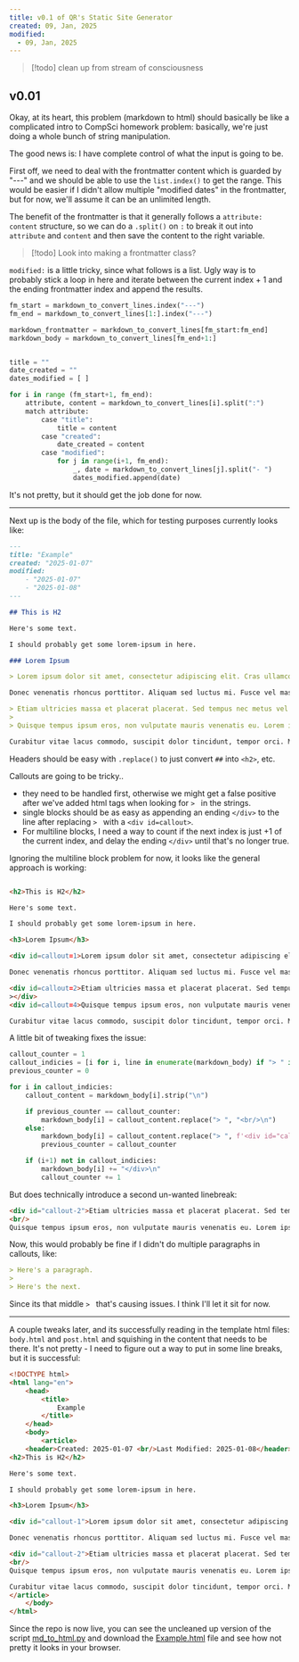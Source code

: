 ```yaml
---
title: v0.1 of QR's Static Site Generator
created: 09, Jan, 2025
modified:
  - 09, Jan, 2025
---
```


>[!todo]
>clean up from stream of consciousness

## v0.01

Okay, at its heart, this problem (markdown to html) should basically be like a complicated intro to CompSci homework problem: basically, we're just doing a whole bunch of string manipulation.

The good news is: I have complete control of what the input is going to be.

First off, we need to deal with the frontmatter content which is guarded by "---" and we should be able to use the `list.index()` to get the range. This would be easier if I didn't allow multiple "modified dates" in the frontmatter, but for now, we'll assume it can be an unlimited length.

The benefit of the frontmatter is that it generally follows a `attribute: content` structure, so we can do a `.split()` on `:` to break it out into `attribute` and `content` and then save the content to the right variable.

>[!todo]
>Look into making a frontmatter class?

`modified:` is a little tricky, since what follows is a list. Ugly way is to probably stick a loop in here and iterate between the current index + 1 and the ending frontmatter index and append the results.

```py
fm_start = markdown_to_convert_lines.index("---")
fm_end = markdown_to_convert_lines[1:].index("---")

markdown_frontmatter = markdown_to_convert_lines[fm_start:fm_end]
markdown_body = markdown_to_convert_lines[fm_end+1:]


title = ""
date_created = ""
dates_modified = [ ]

for i in range (fm_start+1, fm_end):
    attribute, content = markdown_to_convert_lines[i].split(":")
    match attribute:
        case "title":
            title = content
        case "created":
            date_created = content
        case "modified":
            for j in range(i+1, fm_end):
                _, date = markdown_to_convert_lines[j].split("- ")
                dates_modified.append(date)
```

It's not pretty, but it should get the job done for now.

---

Next up is the body of the file, which for testing purposes currently looks like:

```markdown
---
title: "Example"
created: "2025-01-07"
modified:
    - "2025-01-07"
    - "2025-01-08"
---

## This is H2

Here's some text.

I should probably get some lorem-ipsum in here.

### Lorem Ipsum

> Lorem ipsum dolor sit amet, consectetur adipiscing elit. Cras ullamcorper eros at maximus porta. Vestibulum lectus metus, ornare nec suscipit at, sagittis vitae augue. Vestibulum sem velit, lobortis eu mattis nec, pulvinar ac metus. Nulla ex quam, gravida in efficitur vel, accumsan vitae lorem. In at malesuada mauris. Etiam id dui sit amet nisl efficitur fermentum. Nam mattis sapien eget dolor imperdiet suscipit. Phasellus tristique eleifend dolor nec ultrices. Fusce semper ex mollis risus vehicula fringilla. Vivamus commodo ut tortor vitae ultricies. Mauris consequat fermentum egestas. Nunc pulvinar mauris ipsum, a ornare massa consectetur eget.

Donec venenatis rhoncus porttitor. Aliquam sed luctus mi. Fusce vel massa vel magna luctus sollicitudin ut vitae magna. Donec pulvinar consequat nisi, convallis elementum metus condimentum id. Mauris gravida eros non odio varius ornare. Mauris vel orci tincidunt, lobortis augue nec, ultrices lacus. Etiam feugiat sagittis rutrum. Fusce in sapien aliquam, pellentesque risus eu, iaculis est. Nam convallis, mi eget maximus sagittis, justo nisi elementum ex, ut luctus risus mi eu ipsum. Aliquam sit amet egestas diam. Donec non massa ac turpis tempus suscipit.

> Etiam ultricies massa et placerat placerat. Sed tempus nec metus vel ullamcorper. Vestibulum tempus id mauris in eleifend. Lorem ipsum dolor sit amet, consectetur adipiscing elit. Mauris suscipit tincidunt tellus, in auctor eros laoreet et. Vivamus nisl ligula, facilisis non interdum accumsan, dapibus vel augue. Ut aliquam ligula a dolor lobortis pellentesque. Vivamus nec neque volutpat massa dignissim aliquam sed nec nibh. Nullam vitae ullamcorper est. Morbi condimentum dolor non nisl hendrerit fringilla.
>
> Quisque tempus ipsum eros, non vulputate mauris venenatis eu. Lorem ipsum dolor sit amet, consectetur adipiscing elit. Sed vehicula magna sit amet leo fringilla, non pellentesque ante porta. Integer semper dapibus augue nec accumsan. Duis felis turpis, auctor sit amet lacinia et, tincidunt ac mi. Donec elementum mauris et dictum suscipit. Duis pellentesque augue lectus. Praesent gravida molestie interdum. Vivamus scelerisque erat vel diam efficitur, sit amet mollis urna dapibus. Proin sed fringilla est. Nulla ultricies nisl ut orci eleifend semper. Aliquam eu nulla ligula. Mauris nec fringilla odio. Sed vestibulum purus ut imperdiet rutrum.

Curabitur vitae lacus commodo, suscipit dolor tincidunt, tempor orci. Morbi quis erat ligula. Sed arcu eros, sodales ac urna eget, facilisis lobortis tortor. Morbi felis metus, tincidunt eu gravida et, scelerisque dapibus augue. Fusce aliquam condimentum euismod. Orci varius natoque penatibus et magnis dis parturient montes, nascetur ridiculus mus. Maecenas nec porta mi. Curabitur est magna, ultricies non congue id, condimentum sit amet magna. Aenean sagittis purus massa, condimentum gravida lorem auctor eget.
```

Headers should be easy with `.replace()` to just convert `##` into `<h2>`, etc.

Callouts are going to be tricky..

- they need to be handled first, otherwise we might get a false positive after we've added html tags when looking for `> ` in the strings.
- single blocks should be as easy as appending an ending `</div>` to the line after replacing `> ` with a `<div id=callout>`.
- For multiline blocks, I need a way to count if the next index is just +1 of the current index, and delay the ending `</div>` until that's no longer true.

Ignoring the multiline block problem for now, it looks like the general approach is working:

```html

<h2>This is H2</h2>

Here's some text.

I should probably get some lorem-ipsum in here.

<h3>Lorem Ipsum</h3>

<div id=callout=1>Lorem ipsum dolor sit amet, consectetur adipiscing elit. Cras ullamcorper eros at maximus porta. Vestibulum lectus metus, ornare nec suscipit at, sagittis vitae augue. Vestibulum sem velit, lobortis eu mattis nec, pulvinar ac metus. Nulla ex quam, gravida in efficitur vel, accumsan vitae lorem. In at malesuada mauris. Etiam id dui sit amet nisl efficitur fermentum. Nam mattis sapien eget dolor imperdiet suscipit. Phasellus tristique eleifend dolor nec ultrices. Fusce semper ex mollis risus vehicula fringilla. Vivamus commodo ut tortor vitae ultricies. Mauris consequat fermentum egestas. Nunc pulvinar mauris ipsum, a ornare massa consectetur eget.</div>

Donec venenatis rhoncus porttitor. Aliquam sed luctus mi. Fusce vel massa vel magna luctus sollicitudin ut vitae magna. Donec pulvinar consequat nisi, convallis elementum metus condimentum id. Mauris gravida eros non odio varius ornare. Mauris vel orci tincidunt, lobortis augue nec, ultrices lacus. Etiam feugiat sagittis rutrum. Fusce in sapien aliquam, pellentesque risus eu, iaculis est. Nam convallis, mi eget maximus sagittis, justo nisi elementum ex, ut luctus risus mi eu ipsum. Aliquam sit amet egestas diam. Donec non massa ac turpis tempus suscipit.

<div id=callout=2>Etiam ultricies massa et placerat placerat. Sed tempus nec metus vel ullamcorper. Vestibulum tempus id mauris in eleifend. Lorem ipsum dolor sit amet, consectetur adipiscing elit. Mauris suscipit tincidunt tellus, in auctor eros laoreet et. Vivamus nisl ligula, facilisis non interdum accumsan, dapibus vel augue. Ut aliquam ligula a dolor lobortis pellentesque. Vivamus nec neque volutpat massa dignissim aliquam sed nec nibh. Nullam vitae ullamcorper est. Morbi condimentum dolor non nisl hendrerit fringilla.</div>
></div>
<div id=callout=4>Quisque tempus ipsum eros, non vulputate mauris venenatis eu. Lorem ipsum dolor sit amet, consectetur adipiscing elit. Sed vehicula magna sit amet leo fringilla, non pellentesque ante porta. Integer semper dapibus augue nec accumsan. Duis felis turpis, auctor sit amet lacinia et, tincidunt ac mi. Donec elementum mauris et dictum suscipit. Duis pellentesque augue lectus. Praesent gravida molestie interdum. Vivamus scelerisque erat vel diam efficitur, sit amet mollis urna dapibus. Proin sed fringilla est. Nulla ultricies nisl ut orci eleifend semper. Aliquam eu nulla ligula. Mauris nec fringilla odio. Sed vestibulum purus ut imperdiet rutrum.</div>

Curabitur vitae lacus commodo, suscipit dolor tincidunt, tempor orci. Morbi quis erat ligula. Sed arcu eros, sodales ac urna eget, facilisis lobortis tortor. Morbi felis metus, tincidunt eu gravida et, scelerisque dapibus augue. Fusce aliquam condimentum euismod. Orci varius natoque penatibus et magnis dis parturient montes, nascetur ridiculus mus. Maecenas nec porta mi. Curabitur est magna, ultricies non congue id, condimentum sit amet magna. Aenean sagittis purus massa, condimentum gravida lorem auctor eget.
```

A little bit of tweaking fixes the issue:

```py
callout_counter = 1
callout_indicies = [i for i, line in enumerate(markdown_body) if "> " in line]
previous_counter = 0

for i in callout_indicies:
    callout_content = markdown_body[i].strip("\n")

    if previous_counter == callout_counter:
        markdown_body[i] = callout_content.replace("> ", "<br/>\n")
    else:
        markdown_body[i] = callout_content.replace("> ", f'<div id="callout-{callout_counter}">')
        previous_counter = callout_counter

    if (i+1) not in callout_indicies:
        markdown_body[i] += "</div>\n"
        callout_counter += 1
```

But does technically introduce a second un-wanted linebreak:

```html
<div id="callout-2">Etiam ultricies massa et placerat placerat. Sed tempus nec metus vel ullamcorper. Vestibulum tempus id mauris in eleifend. Lorem ipsum dolor sit amet, consectetur adipiscing elit. Mauris suscipit tincidunt tellus, in auctor eros laoreet et. Vivamus nisl ligula, facilisis non interdum accumsan, dapibus vel augue. Ut aliquam ligula a dolor lobortis pellentesque. Vivamus nec neque volutpat massa dignissim aliquam sed nec nibh. Nullam vitae ullamcorper est. Morbi condimentum dolor non nisl hendrerit fringilla.<br/>
<br/>
Quisque tempus ipsum eros, non vulputate mauris venenatis eu. Lorem ipsum dolor sit amet, consectetur adipiscing elit. Sed vehicula magna sit amet leo fringilla, non pellentesque ante porta. Integer semper dapibus augue nec accumsan. Duis felis turpis, auctor sit amet lacinia et, tincidunt ac mi. Donec elementum mauris et dictum suscipit. Duis pellentesque augue lectus. Praesent gravida molestie interdum. Vivamus scelerisque erat vel diam efficitur, sit amet mollis urna dapibus. Proin sed fringilla est. Nulla ultricies nisl ut orci eleifend semper. Aliquam eu nulla ligula. Mauris nec fringilla odio. Sed vestibulum purus ut imperdiet rutrum.</div>
```

Now, this would probably be fine if I didn't do multiple paragraphs in callouts, like:

```markdown
> Here's a paragraph.
> 
> Here's the next.
```

Since its that middle `> ` that's causing issues. I think I'll let it sit for now.

---

A couple tweaks later, and its successfully reading in the template html files: `body.html` and `post.html` and squishing in the content that needs to be there. It's not pretty - I need to figure out a way to put in some line breaks, but it is successful:

```html
<!DOCTYPE html>
<html lang="en">
    <head>
        <title>
            Example
        </title>
    </head>
    <body>
        <article>
    <header>Created: 2025-01-07 <br/>Last Modified: 2025-01-08</header>
<h2>This is H2</h2>

Here's some text.

I should probably get some lorem-ipsum in here.

<h3>Lorem Ipsum</h3>

<div id="callout-1">Lorem ipsum dolor sit amet, consectetur adipiscing elit. Cras ullamcorper eros at maximus porta. Vestibulum lectus metus, ornare nec suscipit at, sagittis vitae augue. Vestibulum sem velit, lobortis eu mattis nec, pulvinar ac metus. Nulla ex quam, gravida in efficitur vel, accumsan vitae lorem. In at malesuada mauris. Etiam id dui sit amet nisl efficitur fermentum. Nam mattis sapien eget dolor imperdiet suscipit. Phasellus tristique eleifend dolor nec ultrices. Fusce semper ex mollis risus vehicula fringilla. Vivamus commodo ut tortor vitae ultricies. Mauris consequat fermentum egestas. Nunc pulvinar mauris ipsum, a ornare massa consectetur eget.</div>

Donec venenatis rhoncus porttitor. Aliquam sed luctus mi. Fusce vel massa vel magna luctus sollicitudin ut vitae magna. Donec pulvinar consequat nisi, convallis elementum metus condimentum id. Mauris gravida eros non odio varius ornare. Mauris vel orci tincidunt, lobortis augue nec, ultrices lacus. Etiam feugiat sagittis rutrum. Fusce in sapien aliquam, pellentesque risus eu, iaculis est. Nam convallis, mi eget maximus sagittis, justo nisi elementum ex, ut luctus risus mi eu ipsum. Aliquam sit amet egestas diam. Donec non massa ac turpis tempus suscipit.

<div id="callout-2">Etiam ultricies massa et placerat placerat. Sed tempus nec metus vel ullamcorper. Vestibulum tempus id mauris in eleifend. Lorem ipsum dolor sit amet, consectetur adipiscing elit. Mauris suscipit tincidunt tellus, in auctor eros laoreet et. Vivamus nisl ligula, facilisis non interdum accumsan, dapibus vel augue. Ut aliquam ligula a dolor lobortis pellentesque. Vivamus nec neque volutpat massa dignissim aliquam sed nec nibh. Nullam vitae ullamcorper est. Morbi condimentum dolor non nisl hendrerit fringilla.<br/>
<br/>
Quisque tempus ipsum eros, non vulputate mauris venenatis eu. Lorem ipsum dolor sit amet, consectetur adipiscing elit. Sed vehicula magna sit amet leo fringilla, non pellentesque ante porta. Integer semper dapibus augue nec accumsan. Duis felis turpis, auctor sit amet lacinia et, tincidunt ac mi. Donec elementum mauris et dictum suscipit. Duis pellentesque augue lectus. Praesent gravida molestie interdum. Vivamus scelerisque erat vel diam efficitur, sit amet mollis urna dapibus. Proin sed fringilla est. Nulla ultricies nisl ut orci eleifend semper. Aliquam eu nulla ligula. Mauris nec fringilla odio. Sed vestibulum purus ut imperdiet rutrum.</div>

Curabitur vitae lacus commodo, suscipit dolor tincidunt, tempor orci. Morbi quis erat ligula. Sed arcu eros, sodales ac urna eget, facilisis lobortis tortor. Morbi felis metus, tincidunt eu gravida et, scelerisque dapibus augue. Fusce aliquam condimentum euismod. Orci varius natoque penatibus et magnis dis parturient montes, nascetur ridiculus mus. Maecenas nec porta mi. Curabitur est magna, ultricies non congue id, condimentum sit amet magna. Aenean sagittis purus massa, condimentum gravida lorem auctor eget.
</article>
    </body>
</html>
```

Since the repo is now live, you can see the uncleaned up version of the script [md_to_html.py](https://github.com/quantumrook/qr-static-site-generator/blob/main/md_to_html.py) and download the [Example.html](https://github.com/quantumrook/qr-static-site-generator/blob/main/content/Example.html) file and see how not pretty it looks in your browser.